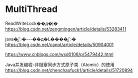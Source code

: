 # MultiThread
ReadWriteLock��д�ļ� 
https://blog.csdn.net/zengmingen/article/details/53283411

java�̳߳�---��д�Լ����̳߳�
https://blog.csdn.net/canot/article/details/50904001

https://www.cnblogs.com/wxd0108/p/5479442.html

Java并发编程-非阻塞同步方式原子类（Atomic）的使用
https://blog.csdn.net/chenchaofuck1/article/details/51720894